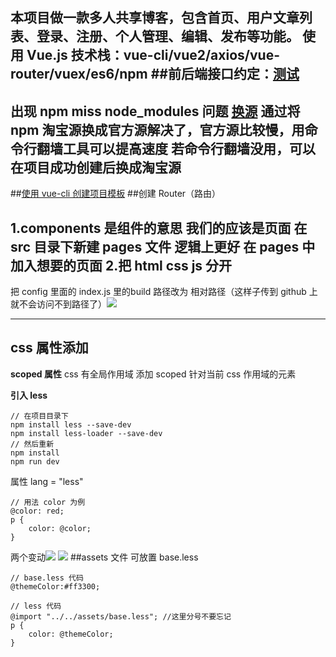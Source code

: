 本项目做一款多人共享博客，包含首页、用户文章列表、登录、注册、个人管理、编辑、发布等功能。
使用 Vue.js 技术栈：vue-cli/vue2/axios/vue-router/vuex/es6/npm
##前后端接口约定：[测试](https://xiedaimala.com/tasks/0e61bf37-d479-481b-a43e-8d7dd6069f93/#/text_tutorial/606cfb19-ca16-4fec-8564-75c1979871d6)
---
出现 npm miss node_modules 问题
[换源](https://www.jianshu.com/p/f311a3a155ff)
通过将 npm 淘宝源换成官方源解决了，官方源比较慢，用命令行翻墙工具可以提高速度
若命令行翻墙没用，可以在项目成功创建后换成淘宝源
---
##[使用 vue-cli 创建项目模板](https://xiedaimala.com/tasks/fa5c2fff-9c15-4280-8710-643932e21acb/text_tutorials/8c280f59-dc36-4989-9de4-6c944caf412f)
##创建 Router（路由）

1.components 是组件的意思
我们的应该是页面
在 src 目录下新建 pages 文件 逻辑上更好
在 pages 中加入想要的页面
2.把 html css js 分开
---
把 config 里面的 index.js 里的build 路径改为 相对路径（这样子传到 github 上就不会访问不到路径了）![](https://upload-images.jianshu.io/upload_images/7094266-e254fa888658ba7a.png?imageMogr2/auto-orient/strip%7CimageView2/2/w/1240)

---
## css 属性添加
**scoped 属性**
css 有全局作用域
添加 scoped 针对当前 css 作用域的元素

**引入 less**
```
// 在项目目录下
npm install less --save-dev
npm install less-loader --save-dev
// 然后重新
npm install
npm run dev
```
属性 lang = "less"
```
// 用法 color 为例
@color: red;
p {
    color: @color;
}
```
两个变动![](https://upload-images.jianshu.io/upload_images/7094266-a1e3c8a937669877.png?imageMogr2/auto-orient/strip%7CimageView2/2/w/1240)
![](https://upload-images.jianshu.io/upload_images/7094266-106826cb3a3d1c45.png?imageMogr2/auto-orient/strip%7CimageView2/2/w/1240)
##assets 文件
可放置 base.less 
```
// base.less 代码
@themeColor:#ff3300;
```
```
// less 代码
@import "../../assets/base.less"; //这里分号不要忘记
p {
    color: @themeColor;
}
```
